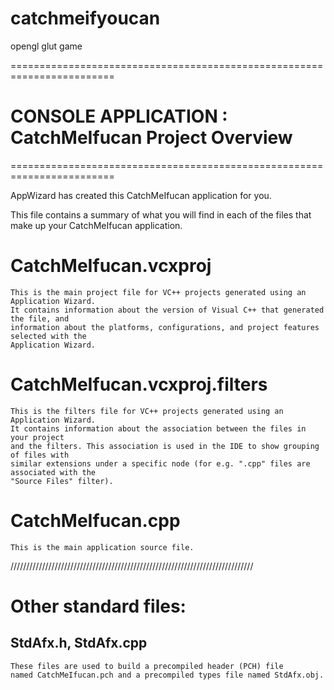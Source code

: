 # catchmeifyoucan
opengl glut game 

========================================================================
#    CONSOLE APPLICATION : CatchMeIfucan Project Overview
========================================================================

AppWizard has created this CatchMeIfucan application for you.

This file contains a summary of what you will find in each of the files that
make up your CatchMeIfucan application.


# CatchMeIfucan.vcxproj
    This is the main project file for VC++ projects generated using an Application Wizard.
    It contains information about the version of Visual C++ that generated the file, and
    information about the platforms, configurations, and project features selected with the
    Application Wizard.

# CatchMeIfucan.vcxproj.filters
    This is the filters file for VC++ projects generated using an Application Wizard. 
    It contains information about the association between the files in your project 
    and the filters. This association is used in the IDE to show grouping of files with
    similar extensions under a specific node (for e.g. ".cpp" files are associated with the
    "Source Files" filter).

# CatchMeIfucan.cpp
    This is the main application source file.

/////////////////////////////////////////////////////////////////////////////
# Other standard files:

## StdAfx.h, StdAfx.cpp
    These files are used to build a precompiled header (PCH) file
    named CatchMeIfucan.pch and a precompiled types file named StdAfx.obj.
